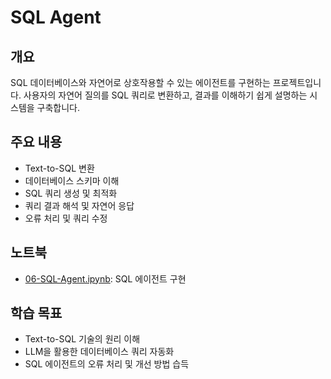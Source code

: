 # SQL Agent

## 개요

SQL 데이터베이스와 자연어로 상호작용할 수 있는 에이전트를 구현하는 프로젝트입니다. 사용자의 자연어 질의를 SQL 쿼리로 변환하고, 결과를 이해하기 쉽게 설명하는 시스템을 구축합니다.

## 주요 내용

- Text-to-SQL 변환
- 데이터베이스 스키마 이해
- SQL 쿼리 생성 및 최적화
- 쿼리 결과 해석 및 자연어 응답
- 오류 처리 및 쿼리 수정

## 노트북

- [06-SQL-Agent.ipynb](./06-SQL-Agent.ipynb): SQL 에이전트 구현

## 학습 목표

- Text-to-SQL 기술의 원리 이해
- LLM을 활용한 데이터베이스 쿼리 자동화
- SQL 에이전트의 오류 처리 및 개선 방법 습득
